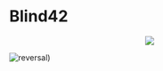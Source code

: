 # Blind42
<div align=center><img src="https://capsule-render.vercel.app/api?type=slice&color=gradient"></div>

![reversal](https://capsule-render.vercel.app/api?type=slice&color=gradient&text=%20asdf%20&height=200&fontAlignY=20&fontSize=56&rotate=20))
